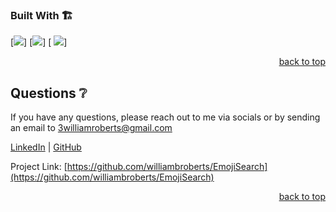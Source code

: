 <!-- Built with -->
### Built With 🏗️
  
 [<img src="https://img.shields.io/badge/Next-black?style=for-the-badge&logo=next.js&logoColor=white" />]
    [<img src="https://img.shields.io/badge/Firebase-039BE5?style=for-the-badge&logo=Firebase&logoColor=white" />]
   [ <img src="https://img.shields.io/badge/react-%2320232a.svg?style=for-the-badge&logo=react&logoColor=%2361DAFB" />] 
  <p align="right"><a href="#readme-top">back to top</a></p>
<!-- QUESTIONS -->
  
## Questions ❔

If you have any questions, please reach out to me via socials or by sending an email to <a href="mailto:3williamroberts@gmail.com">3williamroberts@gmail.com</a>

<a href="https://www.linkedin.com/in/williambroberts/" target="_blank">LinkedIn</a> | <a href="https://github.com/williambroberts" target="_blank">GitHub</a>

Project Link: [https://github.com/williambroberts/EmojiSearch](https://github.com/williambroberts/EmojiSearch)

  <p align="right"><a href="#readme-top">back to top</a></p>
